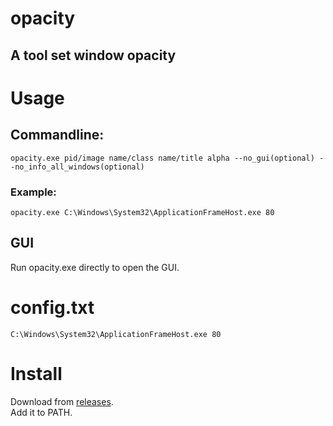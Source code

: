 # opacity
## A tool set window opacity
# Usage
## Commandline:
```
opacity.exe pid/image name/class name/title alpha --no_gui(optional) --no_info_all_windows(optional)
```
### Example:
```
opacity.exe C:\Windows\System32\ApplicationFrameHost.exe 80
```
## GUI
Run opacity.exe directly to open the GUI.
# config.txt
```
C:\Windows\System32\ApplicationFrameHost.exe 80
```
# Install
Download from [releases](https://github.com/killcerr/opacity/releases).\
Add it to PATH.

